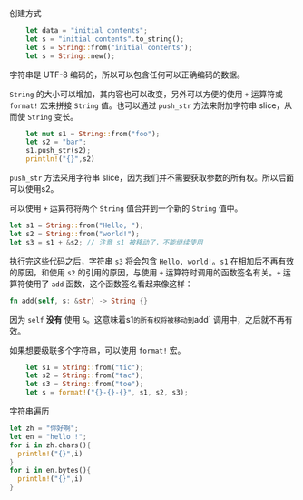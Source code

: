 创建方式

```rust
    let data = "initial contents";
    let s = "initial contents".to_string();
    let s = String::from("initial contents");
    let s = String::new();
```

字符串是 UTF-8 编码的，所以可以包含任何可以正确编码的数据。

`String` 的大小可以增加，其内容也可以改变，另外可以方便的使用 `+` 运算符或 `format!` 宏来拼接 `String` 值。也可以通过 `push_str` 方法来附加字符串 slice，从而使 `String` 变长。

```rust
    let mut s1 = String::from("foo");
    let s2 = "bar";
    s1.push_str(s2);
    println!("{}",s2)
```

`push_str` 方法采用字符串 slice，因为我们并不需要获取参数的所有权。所以后面可以使用s2。

可以使用 `+` 运算符将两个 `String` 值合并到一个新的 `String` 值中。

```rust
let s1 = String::from("Hello, ");
let s2 = String::from("world!");
let s3 = s1 + &s2; // 注意 s1 被移动了，不能继续使用
```

执行完这些代码之后，字符串 `s3` 将会包含 `Hello, world!`。`s1` 在相加后不再有效的原因，和使用 `s2` 的引用的原因，与使用 `+` 运算符时调用的函数签名有关。`+` 运算符使用了 `add` 函数，这个函数签名看起来像这样：

```rust
fn add(self, s: &str) -> String {}
```

因为 `self` **没有** 使用 `&`。这意味着s1` 的所有权将被移动到 `add` 调用中，之后就不再有效。

如果想要级联多个字符串，可以使用 `format!` 宏。

```rust
    let s1 = String::from("tic");
    let s2 = String::from("tac");
    let s3 = String::from("toe");
    let s = format!("{}-{}-{}", s1, s2, s3);
```

字符串遍历

```rust
let zh = "你好啊";
let en = "hello !";
for i in zh.chars(){
  println!("{}",i)
}
for i in en.bytes(){
  println!("{}",i)
}
```


